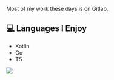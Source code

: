 Most of my work these days is on Gitlab.


## :computer: Languages I Enjoy
* Kotlin
* Go
* TS


![](https://komarev.com/ghpvc/?username=yeezy)
